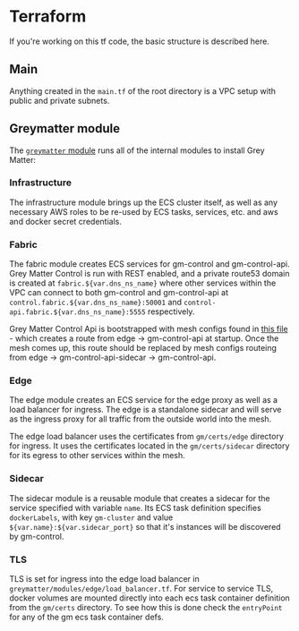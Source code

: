 # Terraform

If you're working on this tf code, the basic structure is described here.

## Main

Anything created in the `main.tf` of the root directory is a VPC setup with public and private subnets.

## Greymatter module

The [`greymatter` module](./../greymatter/main.tf) runs all of the internal modules to install Grey Matter:

### Infrastructure

The infrastructure module brings up the ECS cluster itself, as well as any necessary AWS roles to be re-used by ECS tasks, services, etc. and aws and docker secret credentials.

### Fabric

The fabric module creates ECS services for gm-control and gm-control-api. Grey Matter Control is run with REST enabled, and a private route53 domain is created at `fabric.${var.dns_ns_name}` where other services within the VPC can connect to both gm-control and gm-control-api at `control.fabric.${var.dns_ns_name}:50001` and `control-api.fabric.${var.dns_ns_name}:5555` respectively.

Grey Matter Control Api is bootstrapped with mesh configs found in [this file](../greymatter/modules/fabric/mesh/backup.json) - which creates a route from edge -> gm-control-api at startup. Once the mesh comes up, this route should be replaced by mesh configs routeing from edge -> gm-control-api-sidecar -> gm-control-api.

### Edge

The edge module creates an ECS service for the edge proxy as well as a load balancer for ingress. The edge is a standalone sidecar and will serve as the ingress proxy for all traffic from the outside world into the mesh.

The edge load balancer uses the certificates from `gm/certs/edge` directory for ingress.  It uses the certificates located in the `gm/certs/sidecar` directory for its egress to other services within the mesh.

### Sidecar

The sidecar module is a reusable module that creates a sidecar for the service specified with variable `name`. Its ECS task definition specifies `dockerLabels`, with key `gm-cluster` and value `${var.name}:${var.sidecar_port}` so that it's instances will be discovered by gm-control.

### TLS

TLS is set for ingress into the edge load balancer in `greymatter/modules/edge/load_balancer.tf`.  For service to service TLS, docker volumes are mounted directly into each ecs task container definition from the `gm/certs` directory.  To see how this is done check the `entryPoint` for any of the gm ecs task container defs.
